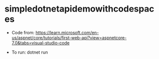 # simpledotnetapidemowithcodespaces

- Code from: https://learn.microsoft.com/en-us/aspnet/core/tutorials/first-web-api?view=aspnetcore-7.0&tabs=visual-studio-code

- To run: dotnet run
